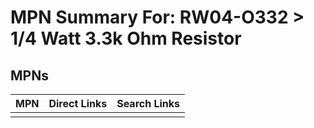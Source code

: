 



# MPN Summary For: RW04-O332 > 1/4 Watt 3.3k Ohm Resistor

## MPNs
  

|MPN|Direct Links|Search Links|
| :--- | :--- | :--- |
||||
